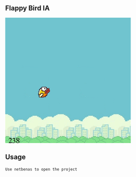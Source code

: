 ## Flappy Bird IA

![Alt text](resource/bird.gif)

## Usage

```
Use netbenas to open the project
```
